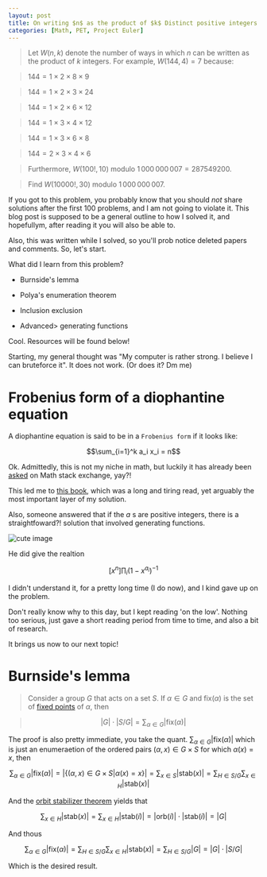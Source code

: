 ```yaml
---
layout: post
title: On writing $n$ as the product of $k$ Distinct positive integers
categories: [Math, PET, Project Euler]
---
```


> Let $W(n, k)$ denote the number of ways in which $n$ can be written as the product of $k$ integers. For example, $W(144, 4) = 7$ because:

> $144 = 1 \times 2 \times 8 \times 9$

> $144 = 1 \times 2 \times 3 \times 24$

> $144 = 1 \times 2 \times 6 \times 12$

> $144 = 1 \times 3 \times 4 \times 12$

> $144 = 1 \times 3 \times 6 \times 8$

> $144 = 2 \times 3 \times 4 \times 6$

> Furthermore, $W(100!,10)$ modulo $1\,000\,000\,007 = 287549200$. 

> Find $W(10000!,30)$ modulo $1\,000\,000\,007$.

If you got to this problem, you probably know that you should *not* share solutions after the first 100 problems, and I am not going to violate it. This blog post is supposed to be a general outline to how I solved it, and hopefullym, after reading it you will also be able to.

Also, this was written while I solved, so you'll prob notice deleted papers and comments. So, let's start.

What did I learn from this problem? 

- Burnside's lemma

- Polya's enumeration theorem

- Inclusion exclusion

- Advanced> generating functions 

Cool. Resources will be found below!

Starting, my general thought was "My computer is rather strong. I believe I can bruteforce it". It does not work. (Or does it? Dm me)

# Frobenius form of a diophantine equation

A diophantine equation is said to be in a ```Frobenius form``` if it looks like:

$$\sum_{i=1}^k a_i x_i = n$$

Ok. Admittedly, this is not my niche in math, but luckily it has already been [asked](https://math.stackexchange.com/questions/1182231/amount-of-solutions-to-the-diophantine-equation-of-frobenius) on Math stack exchange, yay?!

This led me to [this book](https://www2.math.upenn.edu/~wilf/DownldGF.html), which was a long and tiring read, yet arguably the most important layer of my solution.

Also, someone answered that if the $a$ s are positive integers, there is a straightfoward?! solution that involved generating functions. 

![cute image ](https://external-content.duckduckgo.com/iu/?u=https%3A%2F%2Ftheawesomedaily.com%2Fwp-content%2Fuploads%2F2018%2F03%2Fwtf-memes-13-1.jpg&f=1&nofb=1&ipt=b43d7a5951bb4b30c89b358f11d0a93b8aa3c67b5fa31e121dc8f68479323823&ipo=images)

He did give the realtion

$$[x^n]\prod_{i}(1-x^{a_i})^{-1}$$

I didn't understand it, for a pretty long time (I do now), and I kind gave up on the problem.

Don't really know why to this day, but I kept reading 'on the low'. Nothing too serious, just gave a short reading period from time to time, and also a bit of research.

It brings us now to our next topic!

# Burnside's lemma

> Consider a group $G$ that acts on a set $S$. If $\alpha \in G$ and $\text{fix} (\alpha)$ is the set of [fixed points](https://math.libretexts.org/Bookshelves/Differential_Equations/Differential_Equations_(Chasnov)/08%3A_Nonlinear_Differential_Equations/8.01%3A_Fixed_Points_and_Stability) of $\alpha$, then 

> $$\lvert G \rvert \cdot \lvert S/G \rvert = \sum_{\alpha \in G} \lvert \text{fix}(\alpha) \rvert$$

The proof is also pretty immediate, you take the quant. $\sum_{\alpha \in G} \lvert \text{fix}(\alpha) \rvert$ which is just an enumeraetion of the ordered pairs  $(\alpha,x) \in G\times S$ for which $\alpha (x) = x$, then 

$$\sum_{\alpha \in G} \lvert \text{fix}(\alpha) \rvert = \lvert \{ (\alpha,x) \in G \times S | \alpha(x) = x \} \rvert = \sum_{x \in S} \lvert \text{stab}(x) \rvert = \sum_{H \in S/G} \sum_{x\in H} \lvert \text{stab}(x) \rvert$$

And the [orbit stabilizer theorem](https://proofwiki.org/wiki/Orbit-Stabilizer_Theorem) yields that

$$\sum_{x\in H} \lvert \text{stab}(x) \rvert = \sum_{x\in H} \lvert \text{stab}(i) \rvert = \lvert \text{orb}(i) \rvert \cdot \lvert \text{stab}(i) \rvert = \lvert G \rvert $$

And thous 

$$\sum_{\alpha \in G} \lvert \text{fix}(\alpha) \rvert = \sum_{H \in S/G} \sum_{x\in H} \lvert \text{stab}(x) \rvert = \sum_{H \in S/G} \lvert G \rvert = \lvert G \rvert \cdot \lvert S/G \rvert$$

Which is the desired result.